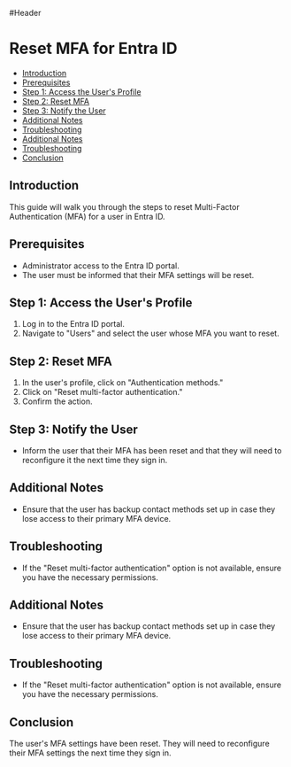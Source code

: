 \#Header

# Reset MFA for Entra ID

<!-- toc -->

- [Introduction](#introduction)
- [Prerequisites](#prerequisites)
- [Step 1: Access the User's Profile](#step-1-access-the-users-profile)
- [Step 2: Reset MFA](#step-2-reset-mfa)
- [Step 3: Notify the User](#step-3-notify-the-user)
- [Additional Notes](#additional-notes)
- [Troubleshooting](#troubleshooting)
- [Additional Notes](#additional-notes-1)
- [Troubleshooting](#troubleshooting-1)
- [Conclusion](#conclusion)

<!-- tocstop -->

## Introduction

This guide will walk you through the steps to reset Multi-Factor Authentication
(MFA) for a user in Entra ID.

## Prerequisites

* Administrator access to the Entra ID portal.
* The user must be informed that their MFA settings will be reset.

## Step 1: Access the User's Profile

1. Log in to the Entra ID portal.
2. Navigate to "Users" and select the user whose MFA you want to reset.

## Step 2: Reset MFA

1. In the user's profile, click on "Authentication methods."
2. Click on "Reset multi-factor authentication."
3. Confirm the action.

## Step 3: Notify the User

* Inform the user that their MFA has been reset and that they will need to
  reconfigure it the next time they sign in.

## Additional Notes

* Ensure that the user has backup contact methods set up in case they lose
  access to their primary MFA device.

## Troubleshooting

* If the "Reset multi-factor authentication" option is not available, ensure you
  have the necessary permissions.

## Additional Notes

* Ensure that the user has backup contact methods set up in case they lose
  access to their primary MFA device.

## Troubleshooting

* If the "Reset multi-factor authentication" option is not available, ensure you
  have the necessary permissions.

## Conclusion

The user's MFA settings have been reset. They will need to reconfigure their MFA
settings the next time they sign in.
